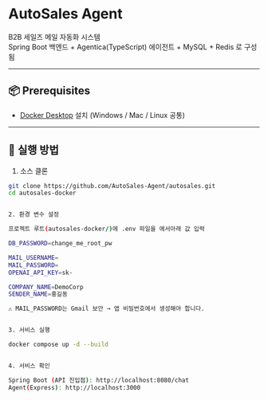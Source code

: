 # AutoSales Agent

B2B 세일즈 메일 자동화 시스템  
Spring Boot 백엔드 + Agentica(TypeScript) 에이전트 + MySQL + Redis 로 구성됨

---

## 📦 Prerequisites
- [Docker Desktop](https://www.docker.com/products/docker-desktop) 설치 (Windows / Mac / Linux 공통)

---

## 🚀 실행 방법

1. 소스 클론
```bash
git clone https://github.com/AutoSales-Agent/autosales.git
cd autosales-docker


2. 환경 변수 설정

프로젝트 루트(autosales-docker/)에 .env 파일을 에서아래 값 입력

DB_PASSWORD=change_me_root_pw

MAIL_USERNAME=
MAIL_PASSWORD=
OPENAI_API_KEY=sk-

COMPANY_NAME=DemoCorp
SENDER_NAME=홍길동

⚠️ MAIL_PASSWORD는 Gmail 보안 → 앱 비밀번호에서 생성해야 합니다.


3. 서비스 실행

docker compose up -d --build


4. 서비스 확인

Spring Boot (API 진입점): http://localhost:8080/chat
Agent(Express): http://localhost:3000